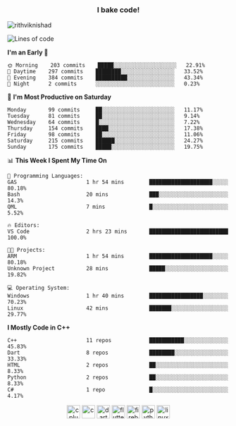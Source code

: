 <h3 align="center">I bake code!</h3>

<p align="left"> <img src="https://komarev.com/ghpvc/?username=rithviknishad" alt="rithviknishad" /> </p>

<!--START_SECTION:waka-->
![Lines of code](https://img.shields.io/badge/From%20Hello%20World%20I%27ve%20Written-694696%20lines%20of%20code-blue)

**I'm an Early 🐤** 

```text
🌞 Morning    203 commits    █████░░░░░░░░░░░░░░░░░░░░   22.91% 
🌆 Daytime    297 commits    ████████░░░░░░░░░░░░░░░░░   33.52% 
🌃 Evening    384 commits    ██████████░░░░░░░░░░░░░░░   43.34% 
🌙 Night      2 commits      ░░░░░░░░░░░░░░░░░░░░░░░░░   0.23%

```
📅 **I'm Most Productive on Saturday** 

```text
Monday       99 commits     ██░░░░░░░░░░░░░░░░░░░░░░░   11.17% 
Tuesday      81 commits     ██░░░░░░░░░░░░░░░░░░░░░░░   9.14% 
Wednesday    64 commits     █░░░░░░░░░░░░░░░░░░░░░░░░   7.22% 
Thursday     154 commits    ████░░░░░░░░░░░░░░░░░░░░░   17.38% 
Friday       98 commits     ██░░░░░░░░░░░░░░░░░░░░░░░   11.06% 
Saturday     215 commits    ██████░░░░░░░░░░░░░░░░░░░   24.27% 
Sunday       175 commits    █████░░░░░░░░░░░░░░░░░░░░   19.75%

```


📊 **This Week I Spent My Time On** 

```text
💬 Programming Languages: 
GAS                      1 hr 54 mins        ████████████████████░░░░░   80.18% 
Bash                     20 mins             ███░░░░░░░░░░░░░░░░░░░░░░   14.3% 
QML                      7 mins              █░░░░░░░░░░░░░░░░░░░░░░░░   5.52%

🔥 Editors: 
VS Code                  2 hrs 23 mins       █████████████████████████   100.0%

🐱‍💻 Projects: 
ARM                      1 hr 54 mins        ████████████████████░░░░░   80.18% 
Unknown Project          28 mins             █████░░░░░░░░░░░░░░░░░░░░   19.82%

💻 Operating System: 
Windows                  1 hr 40 mins        █████████████████░░░░░░░░   70.23% 
Linux                    42 mins             ███████░░░░░░░░░░░░░░░░░░   29.77%

```

**I Mostly Code in C++** 

```text
C++                      11 repos            ███████████░░░░░░░░░░░░░░   45.83% 
Dart                     8 repos             ████████░░░░░░░░░░░░░░░░░   33.33% 
HTML                     2 repos             ██░░░░░░░░░░░░░░░░░░░░░░░   8.33% 
Python                   2 repos             ██░░░░░░░░░░░░░░░░░░░░░░░   8.33% 
C#                       1 repo              █░░░░░░░░░░░░░░░░░░░░░░░░   4.17%

```



<!--END_SECTION:waka-->

<p align="center">
  <img src="https://devicons.github.io/devicon/devicon.git/icons/cplusplus/cplusplus-original.svg" alt="cplusplus" width="30" height="30"/>
  <img src="https://devicons.github.io/devicon/devicon.git/icons/c/c-original.svg" alt="c" width="30" height="30"/>
  <img src="https://www.vectorlogo.zone/logos/dartlang/dartlang-icon.svg" alt="dart" width="30" height="30"/>
  <img src="https://www.vectorlogo.zone/logos/flutterio/flutterio-icon.svg" alt="flutter" width="30" height="30"/> 
  <img src="https://www.vectorlogo.zone/logos/firebase/firebase-icon.svg" alt="firebase" width="30" height="30"/> 
  <img src="https://devicons.github.io/devicon/devicon.git/icons/python/python-original.svg" alt="python" width="30" height="30"/> 
  <img src="https://devicons.github.io/devicon/devicon.git/icons/linux/linux-original.svg" alt="linux" width="30" height="30"/> 
</p>
